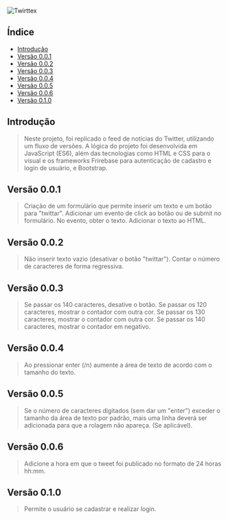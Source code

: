 ![Twirttex](/puclic/imagens/Twirttex.jpg)

## Índice

* [Introdução](#Introdução)
* [Versão 0.0.1](#Versão_0.0.1)
* [Versão 0.0.2](#Versão_0.0.2)
* [Versão 0.0.3](#Versão_0.0.3)
* [Versão 0.0.4](#Versão_0.0.4)
* [Versão 0.0.5](#Versão_0.0.5)
* [Versão 0.0.6 ](#Versão_0.0.6)
* [Versão 0.1.0](#Versão_0.1.0)

## Introdução

> Neste projeto, foi replicado o feed de notícias do Twitter, utilizando um fluxo de versões. 
A lógica do projeto foi desenvolvida em JavaScript (ES6), além das tecnologias como HTML e CSS para o visual e os frameworks Frirebase para autenticação de cadastro e login de usuário, e Bootstrap.

## Versão 0.0.1
> Criação de um formulário que permite inserir um texto e um botão para "twittar".
> Adicionar um evento de click ao botão ou de submit no formulário.
> No evento, obter o texto.
> Adicionar o texto ao HTML.


## Versão 0.0.2
> Não inserir texto vazio (desativar o botão "twittar").
> Contar o número de caracteres de forma regressiva.

## Versão 0.0.3
> Se passar os 140 caracteres, desative o botão.
> Se passar os 120 caracteres, mostrar o contador com outra cor.
> Se passar os 130 caracteres, mostrar o contador com outra cor.
> Se passar os 140 caracteres, mostrar o contador em negativo.

## Versão 0.0.4
> Ao pressionar enter (/n) aumente a área de texto de acordo com o tamanho do texto.

## Versão 0.0.5 
> Se o número de caracteres digitados (sem dar um "enter") exceder o tamanho da área de texto por padrão, mais uma  linha deverá ser adicionada para que a rolagem não apareça. (Se aplicável).

## Versão 0.0.6 
> Adicione a hora em que o tweet foi publicado no formato de 24 horas hh:mm.

## Versão 0.1.0 
> Permite o usuário se cadastrar e realizar login. 
